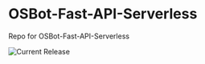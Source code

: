 # OSBot-Fast-API-Serverless
Repo for OSBot-Fast-API-Serverless

![Current Release](https://img.shields.io/badge/release-v1.18.0-blue)
